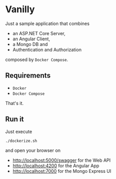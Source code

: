 # Vanilly

Just a sample application that combines

* an ASP.NET Core Server,
* an Angular Client,
* a Mongo DB and
* Authentication and Authorization

composed by `Docker Compose`.

## Requirements

* `Docker`
* `Docker Compose`

That's it.

## Run it

Just execute

```shell
./dockerize.sh
```

and open your browser on

* <http://localhost:5000/swagger> for the Web API
* <http://localhost:4200> for the Angular App
* <http://localhost:7000> for the Mongo Express UI
